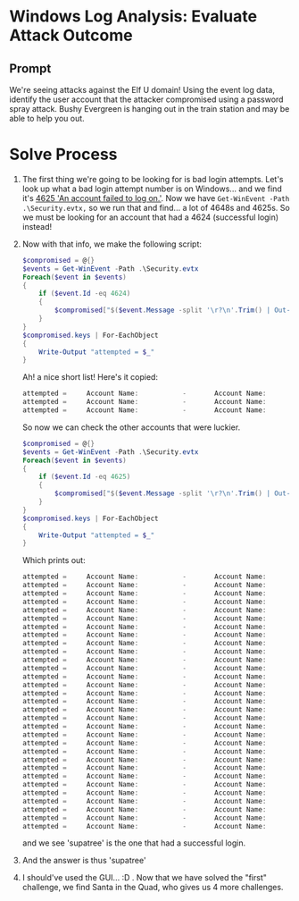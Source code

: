 # Windows Log Analysis: Evaluate Attack Outcome
## Prompt
We're seeing attacks against the Elf U domain! Using the event log data, identify the user account that the attacker compromised using a password spray attack. Bushy Evergreen is hanging out in the train station and may be able to help you out.

# Solve Process

1. The first thing we're going to be looking for is bad login attempts. Let's look up what a bad login attempt number is on Windows... and we find it's [4625 'An account failed to log on.'](https://social.technet.microsoft.com/forums/windowsserver/en-US/6a2a00e0-0768-40e6-9951-f2b55f9a6491/). Now we have ```Get-WinEvent -Path .\Security.evtx,``` so we run that and find... a lot of 4648s and 4625s. So we must be looking for an account that had a 4624 (successful login) instead!
1. Now with that info, we make the following script:
    ```powershell
    $compromised = @{}
    $events = Get-WinEvent -Path .\Security.evtx
    Foreach($event in $events)
    {
        if ($event.Id -eq 4624)
        {
            $compromised["$($event.Message -split '\r?\n'.Trim() | Out-String | Select-String -Pattern "Account Name")"] = "attempted"
        }
    }
    $compromised.keys | For-EachObject
    {
        Write-Output "attempted = $_"
    }
    ```

    Ah! a nice short list! Here's it copied:

    ```powershell
    attempted =     Account Name:           -       Account Name:           DC1$    Network Account Name:   -
    attempted =     Account Name:           -       Account Name:           pminstix        Network Account Name:   -
    attempted =     Account Name:           -       Account Name:           supatree        Network Account Name:   -
    ```

    So now we can check the other accounts that were luckier.

    ```powershell
    $compromised = @{}
    $events = Get-WinEvent -Path .\Security.evtx
    Foreach($event in $events)
    {
        if ($event.Id -eq 4625)
        {
            $compromised["$($event.Message -split '\r?\n'.Trim() | Out-String | Select-String -Pattern "Account Name")"] = "attempted"
        }
    }
    $compromised.keys | For-EachObject
    {
        Write-Output "attempted = $_"
    }
    ```
    Which prints out:

    ```powershell
    attempted =     Account Name:           -       Account Name:           lstripyleaves
    attempted =     Account Name:           -       Account Name:           mstripysleigh
    attempted =     Account Name:           -       Account Name:           bbrandyleaves
    attempted =     Account Name:           -       Account Name:           hcandysnaps
    attempted =     Account Name:           -       Account Name:           dsparkleleaves
    attempted =     Account Name:           -       Account Name:           wopenslae
    attempted =     Account Name:           -       Account Name:           twinterfig
    attempted =     Account Name:           -       Account Name:           gchocolatewine
    attempted =     Account Name:           -       Account Name:           cjinglebuns
    attempted =     Account Name:           -       Account Name:           ttinselbubbles
    attempted =     Account Name:           -       Account Name:           ygoldentrifle
    attempted =     Account Name:           -       Account Name:           tcandybaubles
    attempted =     Account Name:           -       Account Name:           ltrufflefig
    attempted =     Account Name:           -       Account Name:           Administrator
    attempted =     Account Name:           -       Account Name:           gcandyfluff
    attempted =     Account Name:           -       Account Name:           hevergreen
    attempted =     Account Name:           -       Account Name:           ygreenpie
    attempted =     Account Name:           -       Account Name:           mbrandybells
    attempted =     Account Name:           -       Account Name:           ftinseltoes
    attempted =     Account Name:           -       Account Name:           ftwinklestockings
    attempted =     Account Name:           -       Account Name:           sscarletpie
    attempted =     Account Name:           -       Account Name:           cstripyfluff
    attempted =     Account Name:           -       Account Name:           supatree
    attempted =     Account Name:           -       Account Name:           pbrandyberry
    attempted =     Account Name:           -       Account Name:           esparklesleigh
    attempted =     Account Name:           -       Account Name:           civysparkles
    attempted =     Account Name:           -       Account Name:           bevergreen
    attempted =     Account Name:           -       Account Name:           smary
    attempted =     Account Name:           -       Account Name:           civypears
    attempted =     Account Name:           -       Account Name:           smullingfluff
    attempted =     Account Name:           -       Account Name:           sgreenbells
    ```

    and we see 'supatree' is the one that had a successful login.
1. And the answer is thus 'supatree'
1. I should've used the GUI... :D . Now that we have solved the "first" challenge, we find Santa in the Quad, who gives us 4 more challenges.